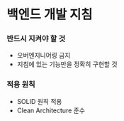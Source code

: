 # 백엔드 개발 지침

### 반드시 지켜야 할 것

- 오버엔지니어링 금지
- 지침에 있는 기능만을 정확히 구현할 것

### 적용 원칙

- SOLID 원칙 적용
- Clean Architecture 준수
